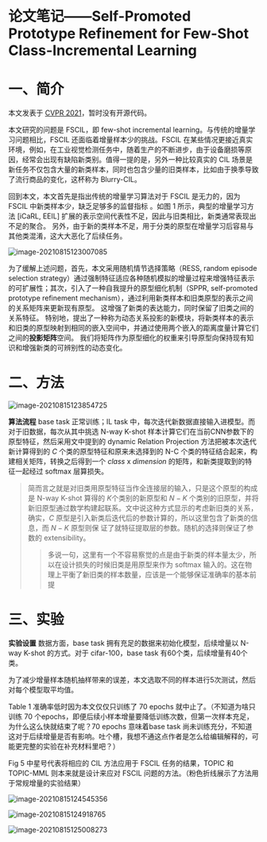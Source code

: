 # 论文笔记——Self-Promoted Prototype Refinement for Few-Shot Class-Incremental Learning


# 一、简介

本文发表于 [CVPR 2021](https://openaccess.thecvf.com/content/CVPR2021/papers/Zhu_Self-Promoted_Prototype_Refinement_for_Few-Shot_Class-Incremental_Learning_CVPR_2021_paper.pdf)，暂时没有开源代码。

本文研究的问题是 FSCIL，即 few-shot incremental learning。与传统的增量学习问题相比，FSCIL 还面临着增量样本少的挑战。FSCIL 在某些情况更接近真实环境，例如，在工业视觉检测任务中，随着生产的不断进步，由于设备磨损等原因，经常会出现有缺陷新类别。值得一提的是，另外一种比较真实的 CIL 场景是新任务不仅包含大量的新类样本，同时也包含少量的旧类样本，比如由于换季导致了流行商品的变化，这杯称为 Blurry-CIL。

回到本文，本文首先是指出传统的增量学习算法对于 FSCIL 是无力的，因为 FSCIL 中新类样本少，缺乏足够多的监督指标 。如图 1 所示，典型的增量学习方法 [iCaRL, EEIL] 扩展的表示空间代表性不足，因此与旧类相比，新类通常表现出不足的聚合。 另外，由于新的类样本不足，用于分类的原型在增量学习后容易与其他类混淆，这大大恶化了后续任务。

![image-20210815123007085](../AppData/Roaming/Typora/typora-user-images/image-20210815123007085.png)

为了缓解上述问题，首先，本文采用随机情节选择策略（RESS, random episode selection strategy）通过强制特征适应各种随机模拟的增量过程来增强特征表示的可扩展性；其次，引入了一种自我提升的原型细化机制（SPPR, self-promoted prototype refinement mechanism），通过利用新类样本和旧类原型的表示之间的关系矩阵来更新现有原型。 这增强了新类的表达能力，同时保留了旧类之间的关系特征。 特别地，提出了一种称为动态关系投影的新模块，将新类样本的表示和旧类的原型映射到相同的嵌入空间中，并通过使用两个嵌入的距离度量计算它们之间的**投影矩阵**空间。 我们将矩阵作为原型细化的权重来引导原型向保持现有知识和增强新类的可辨别性的动态变化。



# 二、方法

![image-20210815123854725](../AppData/Roaming/Typora/typora-user-images/image-20210815123854725.png)

**算法流程**	base task 正常训练；IL task 中，每次迭代新数据直接输⼊进模型。⽽对于旧数据，每次从其中挑选 N-way K-shot 样本计算它们在当前CNN参数下的原型特征，然后采⽤⽂中提到的 dynamic Relation  Projection ⽅法把被本次迭代新计算得到的 $C$​ 个类的原型特征和原来未选择到的 N-C 个类的特征结合起来，构建相关矩阵，转换之后得到⼀个 $class$ x $dimension$ 的矩阵，和新类提取到的特征⼀起经过 softmax 层算损失。

> 简⽽⾔之就是对旧类⽤原型特征当作全连接层的输⼊，只是这个原型的构成是 N-way K-shot 算得的 $K$​ 个类别的新原型和 $N-K$ 个类别的旧原型，并将新旧原型通过数学构建起联系。⽂中说这种⽅式显示的考虑新旧类的关系，确实，$C$ 原型是引⼊新类后迭代后的参数计算的，所以这⾥包含了新类的信息，⽽ $N-K$​​ 原型则保 证了就特征提取层的参数。随机的选择则保证了参数的 extensibility。
>
> > 多说⼀句，这⾥有⼀个不容易察觉的点是由于新类的样本量太少，所以在设计损失的时候旧类是⽤原型来作为 softmax 输⼊的。这在物理上平衡了新旧类的样本数量，应该是⼀个能够保证准确率的基本前提



# 三、实验

**实验设置**	数据方面，base task 拥有充足的数据来初始化模型，后续增量以 N-way K-shot 的方式。对于 cifar-100，base task 有60个类，后续增量有40个类。

为了减少增量样本随机抽样带来的误差，本文选取不同的样本进行5次测试，然后对每个模型取平均值。

Table 1 准确率低时因为本文仅仅只训练了 70 epochs 就中止了。（不知道为啥只训练 70 个epochs，即便后续小样本增量要降低训练次数，但第一次样本充足，为什么这么快就结束了呢？70 epochs 意味着base task 尚未训练充分，不知道这对于后续增量是否有影响。吐个槽，我想不通这点作者是怎么给编辑解释的，可能更完整的实验在补充材料里吧？）

Fig 5 中星号代表将相应的 CIL 方法应用于 FSCIL 任务的结果，TOPIC 和 TOPIC-MML 则本来就是设计来应对 FSCIL 问题的方法。（粉色折线展示了方法用于常规增量的实验结果）

![image-20210815124545356](../AppData/Roaming/Typora/typora-user-images/image-20210815124545356.png)

![image-20210815124918765](../AppData/Roaming/Typora/typora-user-images/image-20210815124918765.png)

![image-20210815125008273](../AppData/Roaming/Typora/typora-user-images/image-20210815125008273.png)




